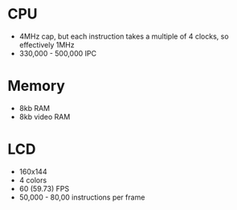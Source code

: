 # CPU
* 4MHz cap, but each instruction takes a multiple of 4 clocks, so effectively 1MHz
* 330,000 - 500,000 IPC

# Memory
* 8kb RAM
* 8kb video RAM

# LCD
* 160x144
* 4 colors
* 60 (59.73) FPS
* 50,000 - 80,00 instructions per frame